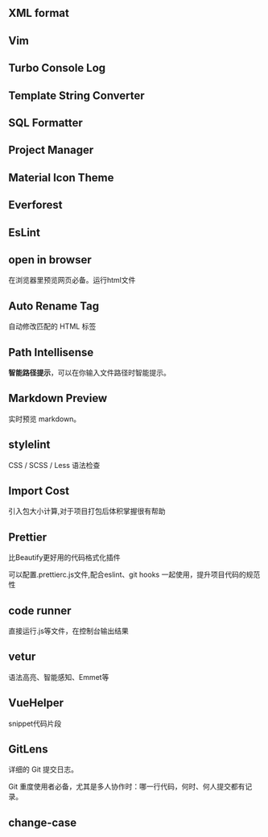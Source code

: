 ## XML format



## Vim





## Turbo Console Log



## Template String Converter



## SQL Formatter

## Project Manager

## Material Icon Theme

## Everforest

## EsLint

## open in browser 

在浏览器里预览网页必备。运行html文件

## Auto Rename Tag  

自动修改匹配的 HTML 标签



## Path Intellisense

**智能路径提示**，可以在你输入文件路径时智能提示。

## Markdown Preview

实时预览 markdown。

## stylelint

CSS / SCSS / Less 语法检查

## Import Cost

引入包大小计算,对于项目打包后体积掌握很有帮助



## Prettier

比Beautify更好用的代码格式化插件

可以配置.prettierc.js文件,配合eslint、git hooks 一起使用，提升项目代码的规范性



## code runner

直接运行.js等文件，在控制台输出结果


## vetur

语法高亮、智能感知、Emmet等



## VueHelper

snippet代码片段



## **GitLens**

详细的 Git 提交日志。

Git 重度使用者必备，尤其是多人协作时：哪一行代码，何时、何人提交都有记录。



## change-case



## 